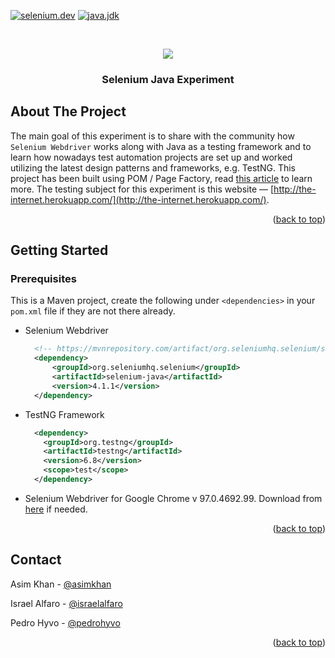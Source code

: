 <div id="top"></div>

<!-- PROJECT SHIELDS -->
[![selenium.dev](https://img.shields.io/badge/Selenium-43B02A?style=for-the-badge&logo=Selenium&logoColor=white)](https://mvnrepository.com/artifact/org.seleniumhq.selenium/selenium-java)
[![java.jdk](https://img.shields.io/badge/Java-ED8B00?style=for-the-badge&logo=java&logoColor=white)](https://www.oracle.com/java/technologies/downloads/#jdk17-mac)

<!-- PROJECT LOGO -->
<br />
<div align="center">
  <p align="center">
  <a href="https://www.selenium.dev/"><img src="https://upload.wikimedia.org/wikipedia/commons/thumb/9/9f/Selenium_logo.svg/1280px-Selenium_logo.svg.png"/></a>
</p>

<h3 align="center">Selenium Java Experiment</h3>
</div>

<!-- ABOUT THE PROJECT -->
## About The Project

The main goal of this experiment is to share with the community how `Selenium Webdriver` works along with Java as a testing framework and to learn how nowadays test automation projects are set up and worked utilizing the latest design patterns and frameworks, e.g. TestNG. This project has been built using POM / Page Factory, read [this article](https://www.browserstack.com/guide/page-object-model-in-selenium) to learn more.  The testing subject for this experiment is this website — [http://the-internet.herokuapp.com/](http://the-internet.herokuapp.com/).

<p align="right">(<a href="#top">back to top</a>)</p>

<!-- GETTING STARTED -->
## Getting Started

### Prerequisites
This is a Maven project, create the following under `<dependencies>` in your `pom.xml` file if they are not there already.

* Selenium Webdriver
  ```xml
    <!-- https://mvnrepository.com/artifact/org.seleniumhq.selenium/selenium-java -->
    <dependency>
        <groupId>org.seleniumhq.selenium</groupId>
        <artifactId>selenium-java</artifactId>
        <version>4.1.1</version>
    </dependency>
  ```
* TestNG Framework
  ```xml
    <dependency>
      <groupId>org.testng</groupId>
      <artifactId>testng</artifactId>
      <version>6.8</version>
      <scope>test</scope>
    </dependency>
  ```
  
* Selenium Webdriver for Google Chrome v 97.0.4692.99. Download from [here](https://chromedriver.storage.googleapis.com/index.html?path=97.0.4692.71/) if needed.

<p align="right">(<a href="#top">back to top</a>)</p>

<!-- CONTACT -->
## Contact
Asim Khan - [@asimkhan](mailto:"asim.khan@moduscreate.com")

Israel Alfaro - [@israelalfaro](mailto:"israel.alfaro@moduscreate.com")

Pedro Hyvo - [@pedrohyvo](https://www.linkedin.com/in/pedrohyvo/)

<p align="right">(<a href="#top">back to top</a>)</p>
